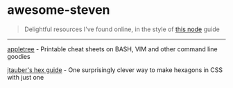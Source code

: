 # awesome-steven
> Delightful resources I've found online, in the style of [this node](https://github.com/sindresorhus/awesome-nodejs) guide

---

[appletree](https://appletree.or.kr/quick_reference_cards/Unix-Linux/) - Printable cheat sheets on BASH, VIM and other command line goodies

[jtauber's hex guide](https://jtauber.github.io/articles/css-hexagon.html) - One surprisingly clever way to make hexagons in CSS with just one <div>

